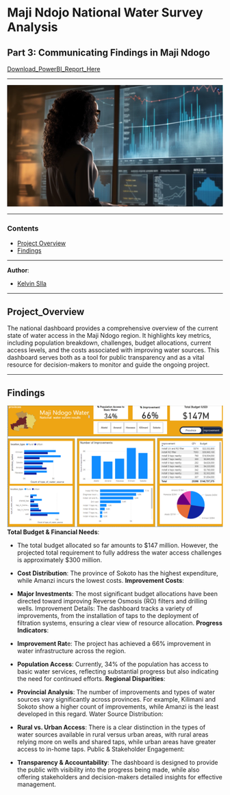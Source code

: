 # Maji Ndojo National Water Survey Analysis
## Part 3: Communicating Findings in Maji Ndogo
[Download_PowerBI_Report_Here](part_3.pbix)
***
![Alt Text](images/image.PNG)

***

### Contents
- [Project Overview](#project_overview)
- [Findings](Findings)

***

**Author**: 
* [Kelvin SIla](https://github.com/ksila01)
***
  
## Project_Overview
The national dashboard provides a comprehensive overview of the current state of water access in the Maji Ndogo region. It highlights key metrics, including population breakdown, challenges, budget allocations, current access levels, and the costs associated with improving water sources. This dashboard serves both as a tool for public transparency and as a vital resource for decision-makers to monitor and guide the ongoing project.

***
## Findings
![Alt Text](images/image1.PNG)
**Total Budget & Financial Needs**:

* The total budget allocated so far amounts to $147 million. However, the projected total requirement to fully address the water access challenges is approximately $300 million.
* **Cost Distribution**: The province of Sokoto has the highest expenditure, while Amanzi incurs the lowest costs.
**Improvement Costs**:

* **Major Investments**: The most significant budget allocations have been directed toward improving Reverse Osmosis (RO) filters and drilling wells.
Improvement Details: The dashboard tracks a variety of improvements, from the installation of taps to the deployment of filtration systems, ensuring a clear view of resource allocation.
**Progress Indicators**:

* **Improvement Rat**e: The project has achieved a 66% improvement in water infrastructure across the region.
* **Population Access**: Currently, 34% of the population has access to basic water services, reflecting substantial progress but also indicating the need for continued efforts.
**Regional Disparities**:

* **Provincial Analysis**: The number of improvements and types of water sources vary significantly across provinces. For example, Kilimani and Sokoto show a higher count of improvements, while Amanzi is the least developed in this regard.
Water Source Distribution:

* **Rural vs. Urban Access**: There is a clear distinction in the types of water sources available in rural versus urban areas, with rural areas relying more on wells and shared taps, while urban areas have greater access to in-home taps.
Public & Stakeholder Engagement:

* **Transparency & Accountability**: The dashboard is designed to provide the public with visibility into the progress being made, while also offering stakeholders and decision-makers detailed insights for effective management.
